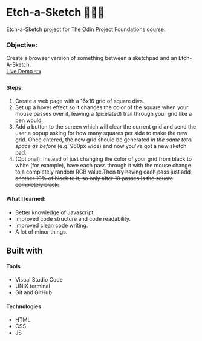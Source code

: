 # Etch-a-Sketch 👨🏾‍💻

Etch-a-Sketch project for [The Odin Project](https://www.theodinproject.com/paths/foundations/courses/foundations/lessons/etch-a-sketch-project/) Foundations course. 

### Objective: 
Create a browser version of something between a sketchpad and an Etch-A-Sketch.<br>
[Live Demo 👈](https://ikeronx.github.io/etch-a-sketch/)

#### Steps:
1. Create a web page with a 16x16 grid of square divs.
2. Set up a hover effect so it changes the color of the square when your mouse passes over it, leaving a (pixelated) trail through your grid like a pen would.
3. Add a button to the screen which will clear the current grid and send the user a popup asking for how many squares per side to make the new grid.  Once entered, the new grid should be generated *in the same total space as before* (e.g. 960px wide) and now you've got a new sketch pad.
4. (Optional): Instead of just changing the color of your grid from black to white (for example), have each pass through it with the mouse change to a completely random RGB value.~~Then try having each pass just add another 10% of black to it, so only after 10 passes is the square completely black.~~

#### What I learned:
- Better knowledge of Javascript.
- Improved code structure and code readability.
- Improved clean code writing.
- A lot of minor things.

## Built with

#### Tools

* Visual Studio Code
* UNIX terminal
* Git and GitHub

#### Technologies

* HTML
* CSS
* JS
